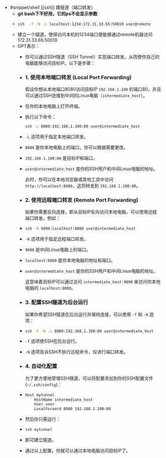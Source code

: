 - #snippet/shell [[ssh]] 建隧道（端口转发）
	- **git bash下不好用，它的ps不会显示参数**
	- ```sh
	  ssh  -f -N -L localhost:1234:172.31.33.65:50010 user@remote
	  ```
	- 建立一个隧道，使得访问本机的1234端口便能够通过remote机器访问 172.31.33.65:50010
	- GPT表示：
		- 你可以通过SSH隧道（SSH Tunnel）实现端口转发，从而使你自己的电脑能够访问目标IP。以下是步骤：
		- ### 1. 使用本地端口转发 (Local Port Forwarding)
		  
		  假设你想从本地端口8080访问目标IP `192.168.1.100` 的端口80，并且可以通过SSH连接到中间的Linux电脑（`intermediate_host`）。
		- 在你的本地电脑上打开终端。
		- 执行以下命令：
		  
		  ```sh
		  ssh -L 8080:192.168.1.100:80 user@intermediate_host
		  ```
		- `-L` 选项用于指定本地端口转发。
		- `8080` 是你本地电脑上的端口，你可以根据需要更改。
		- `192.168.1.100:80` 是目标IP和端口。
		- `user@intermediate_host` 是你的SSH用户和中间Linux电脑的地址。
		  
		  此时，你可以在本地浏览器或其他工具中访问 `http://localhost:8080`，这将转发到 `192.168.1.100:80`。
		- ### 2. 使用远程端口转发 (Remote Port Forwarding)
		  
		  如果你需要反向连接，即从目标IP反向访问本地电脑，可以使用远程端口转发。例如：
		- ```sh
		  ssh -R 9090:localhost:8080 user@intermediate_host
		  ```
		- `-R` 选项用于指定远程端口转发。
		- `9090` 是中间Linux电脑上的端口。
		- `localhost:8080` 是你本地电脑的地址和端口。
		- `user@intermediate_host` 是你的SSH用户和中间Linux电脑的地址。
		  
		  这意味着目标IP可以通过访问 `intermediate_host:9090` 来访问你本地电脑的 `localhost:8080`。
		- ### 3. 配置SSH隧道为后台运行
		  
		  如果你希望SSH隧道在后台运行并保持连接，可以使用 `-f` 和 `-N` 选项：
		- ```sh
		  ssh -f -N -L 8080:192.168.1.100:80 user@intermediate_host
		  ```
		- `-f` 选项使SSH在后台运行。
		- `-N` 选项告诉SSH不执行远程命令，仅进行端口转发。
		- ### 4. 自动化配置
		  
		  为了更方便地管理SSH隧道，可以将配置添加到你的SSH配置文件 (`~/.ssh/config`)：
		- ```sh
		  Host mytunnel
		      HostName intermediate_host
		      User user
		      LocalForward 8080 192.168.1.100:80
		  ```
		- 然后你只需运行：
		- ```sh
		  ssh mytunnel
		  ```
		- 即可建立隧道。
		- 通过以上配置，你就可以通过本地电脑访问目标IP了。